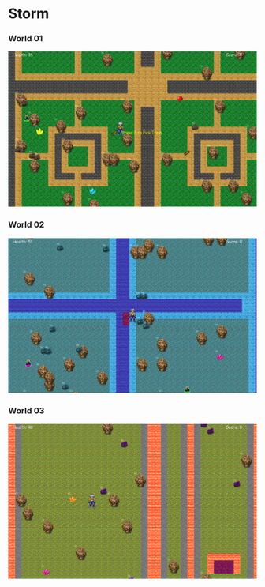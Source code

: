 # Storm

### World 01
 <img src="Pictures/ScreenShot_02.png" width="800">
 
### World 02

<img src="Pictures/ScreenShot_04.png" width="800">

### World 03

<img src="Pictures/ScreenShot_05.png" width="800">
